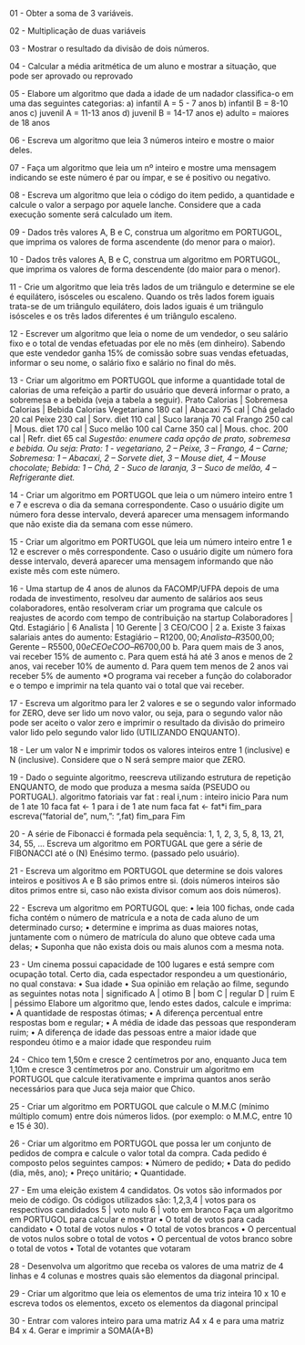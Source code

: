 01 - Obter a soma de 3 variáveis.

02 - Multiplicação de duas variáveis

03 - Mostrar o resultado da divisão de dois números.

04 - Calcular a média aritmética de um aluno e mostrar a situação, que pode ser aprovado ou
reprovado

05 - Elabore um algoritmo que dada a idade de um nadador classifica-o em uma das seguintes 
categorias:
a) infantil A = 5 - 7 anos
b) infantil B = 8-10 anos
c) juvenil A = 11-13 anos
d) juvenil B = 14-17 anos
e) adulto = maiores de 18 anos

06 - Escreva um algoritmo que leia 3 números inteiro e mostre o maior deles.

07 - Faça um algoritmo que leia um nº inteiro e mostre uma mensagem indicando se este número é 
par ou ímpar, e se é positivo ou negativo.

08 - Escreva um algoritmo que leia o código do item pedido, a quantidade e calcule o valor a 
serpago por aquele lanche. Considere que a cada execução somente será calculado um item.

09 - Dados três valores A, B e C, construa um algoritmo em PORTUGOL, que imprima os valores
de forma ascendente (do menor para o maior).

10 - Dados três valores A, B e C, construa um algoritmo em PORTUGOL, que imprima os valores
de forma descendente (do maior para o menor).

11 - Crie um algoritmo que leia três lados de um triângulo e determine se ele é equilátero, 
isósceles ou escaleno. Quando os três lados forem iguais trata-se de um triângulo equilátero, 
dois lados iguais é um triângulo isósceles e os três lados diferentes é um triângulo escaleno.

12 - Escrever um algoritmo que leia o nome de um vendedor, o seu salário fixo e o total de vendas
efetuadas por ele no mês (em dinheiro). Sabendo que este vendedor ganha 15% de comissão sobre suas 
vendas efetuadas, informar o seu nome, o salário fixo e salário no final do mês.

13 - Criar um algoritmo em PORTUGOL que informe a quantidade total de calorias de uma
refeição a partir do usuário que deverá informar o prato, a sobremesa e a bebida (veja a
tabela a seguir).
   Prato         Calorias | Sobremesa   Calorias | Bebida         Calorias
   Vegetariano   180 cal  | Abacaxi     75 cal   | Chá gelado    20 cal
   Peixe         230 cal  | Sorv. diet  110 cal  | Suco laranja  70 cal
   Frango        250 cal  | Mous. diet  170 cal  | Suco melão    100 cal
   Carne         350 cal  | Mous. choc. 200 cal  | Refr. diet    65 cal
*Sugestão: enumere cada opção de prato, sobremesa e bebida. Ou seja: Prato: 1 - vegetariano,
2 – Peixe, 3 – Frango, 4 – Carne; Sobremesa: 1 – Abacaxi, 2 – Sorvete diet, 3 – Mouse diet, 4 –
Mouse chocolate; Bebida: 1 – Chá, 2 - Suco de laranja, 3 – Suco de melão, 4 – Refrigerante diet.*

14 - Criar um algoritmo em PORTUGOL que leia o um número inteiro entre 1 e 7 e escreva o dia
da semana correspondente. Caso o usuário digite um número fora desse intervalo, deverá
aparecer uma mensagem informando que não existe dia da semana com esse número.

15 - Criar um algoritmo em PORTUGOL que leia um número inteiro entre 1 e 12 e escrever o
mês correspondente. Caso o usuário digite um número fora desse intervalo, deverá
aparecer uma mensagem informando que não existe mês com este número.

16 - Uma startup de 4 anos de alunos da FACOMP/UFPA depois de uma rodada de investimento,
resolveu dar aumento de salários aos seus colaboradores, então resolveram criar um
programa que calcule os reajustes de acordo com tempo de contribuição na startup
    Colaboradores |  Qtd.
    Estagiário    |  6
    Analista      |  10
    Gerente       |  3
    CEO/COO       |  2
  a. Existe 3 faixas salariais antes do aumento: Estagiário – R$1200,00; Analista –
  R$3500,00; Gerente – R$5500,00 e CEO e COO – R$6700,00
  b. Para quem mais de 3 anos, vai receber 15% de aumento
  c. Para quem está há até 3 anos e menos de 2 anos, vai receber 10% de aumento
  d. Para quem tem menos de 2 anos vai receber 5% de aumento
*O programa vai receber a função do colaborador e o tempo e imprimir na tela quanto vai o
total que vai receber.

17 - Escreva um algoritmo para ler 2 valores e se o segundo valor informado for ZERO, deve ser
lido um novo valor, ou seja, para o segundo valor não pode ser aceito o valor zero e
imprimir o resultado da divisão do primeiro valor lido pelo segundo valor lido (UTILIZANDO
ENQUANTO).

18 - Ler um valor N e imprimir todos os valores inteiros entre 1 (inclusive) e N (inclusive).
Considere que o N será sempre maior que ZERO.

19 - Dado o seguinte algoritmo, reescreva utilizando estrutura de repetição ENQUANTO, de
modo que produza a mesma saída (PSEUDO ou PORTUGAL). algoritmo fatoriais
var
  fat : real
  i,num : inteiro
inicio
  Para num de 1 ate 10 faca
   fat ← 1
  para i de 1 ate num faca
   fat ← fat*i
  fim_para
   escreva(“fatorial de”, num,”: “,fat)
 fim_para
Fim

20 - A série de Fibonacci é formada pela sequência:
1, 1, 2, 3, 5, 8, 13, 21, 34, 55, ...
Escreva um algoritmo em PORTUGAL que gere a série de FIBONACCI até o (N) Enésimo
termo. (passado pelo usuário).

21 - Escreva um algoritmo em PORTUGOL que determine se dois valores inteiros e positivos
A e B são primos entre si. (dois números inteiros são ditos primos entre si, caso não
exista divisor comum aos dois números).

22 - Escreva um algoritmo em PORTUGOL que:
• leia 100 fichas, onde cada ficha contém o número de matrícula e a nota de
cada aluno de um determinado curso;
• determine e imprima as duas maiores notas, juntamente com o número de
matrícula do aluno que obteve cada uma delas;
• Suponha que não exista dois ou mais alunos com a mesma nota.

23 - Um cinema possui capacidade de 100 lugares e está sempre com ocupação total. Certo
dia, cada espectador respondeu a um questionário, no qual constava:
  • Sua idade
  • Sua opinião em relação ao filme, segundo as seguintes notas
             nota  |  significado
              A    |    otimo
              B    |     bom
              C    |   regular
              D    |    ruim
              E    |   péssimo
 Elabore um algoritmo que, lendo estes dados, calcule e imprima:
  • A quantidade de respostas ótimas;
  • A diferença percentual entre respostas bom e regular;
  • A média de idade das pessoas que responderam ruim;
  • A diferença de idade das pessoas entre a maior idade que respondeu ótimo e a
maior idade que respondeu ruim

24 - Chico tem 1,50m e cresce 2 centímetros por ano, enquanto Juca tem 1,10m e cresce 
3 centímetros por ano. Construir um algoritmo em PORTUGOL que calcule iterativamente
e imprima quantos anos serão necessários para que Juca seja maior que Chico.

25 - Criar um algoritmo em PORTUGOL que calcule o M.M.C (mínimo múltiplo comum) entre
dois números lidos. (por exemplo: o M.M.C, entre 10 e 15 é 30).

26 -  Criar um algoritmo em PORTUGOL que possa ler um conjunto de pedidos de compra e
calcule o valor total da compra. Cada pedido é composto pelos seguintes campos:
  • Número de pedido;
  • Data do pedido (dia, mês, ano);
  • Preço unitário;
  • Quantidade.

27 - Em uma eleição existem 4 candidatos. Os votos são informados por meio de código. Os
códigos utilizados são:
    1,2,3,4 | votos para os respectivos candidados
       5    | voto nulo
       6    | voto em branco
Faça um algoritmo em PORTUGOL para calcular e mostrar
 • O total de votos para cada candidato
 • O total de votos nulos
 • O total de votos brancos
 • O percentual de votos nulos sobre o total de votos
 • O percentual de votos branco sobre o total de votos
 • Total de votantes que votaram
 
28 - Desenvolva um algoritmo que receba os valores de uma matriz de 4 linhas e 4 colunas 
e mostres quais são elementos da diagonal principal.

29 - Criar um algoritmo que leia os elementos de uma triz inteira 10 x 10 e escreva todos 
os elementos, exceto os elementos da diagonal principal

30 - Entrar com valores inteiro para uma matriz A4 x 4 e para uma matriz B4 x 4. Gerar e 
imprimir a SOMA(A+B)